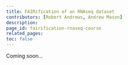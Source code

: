 ```yaml
---
title: FAIRification of an RNAseq dataset
contributors: [Robert Andrews, Andrew Mason]
description: 
page_id: fairification-rnaseq-course
related_pages:
toc: false
---
```


Coming soon...

